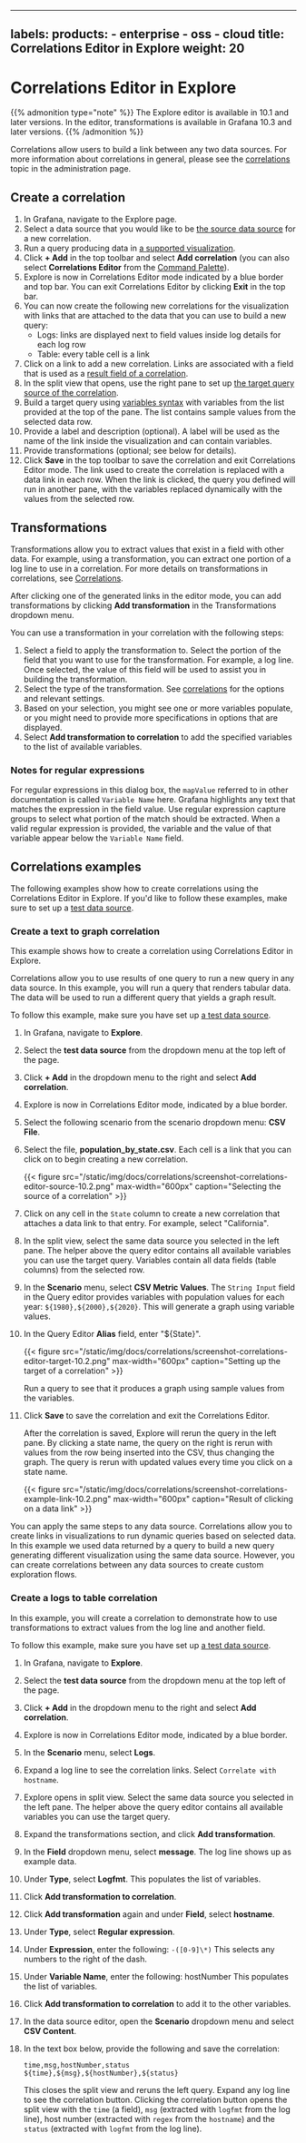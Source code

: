-----

## labels: products: - enterprise - oss - cloud title: Correlations Editor in Explore weight: 20

# Correlations Editor in Explore

{{% admonition type="note" %}}
The Explore editor is available in 10.1 and later versions. In the editor, transformations is available in Grafana 10.3 and later versions.
{{% /admonition %}}

Correlations allow users to build a link between any two data sources. For more information about correlations in general, please see the [correlations](/docs/grafana/\<GRAFANA_VERSION\>/administration/correlations/) topic in the administration page.

## Create a correlation

1. In Grafana, navigate to the Explore page.
2. Select a data source that you would like to be [the source data source](/docs/grafana/\<GRAFANA_VERSION\>/administration/correlations/correlation-configuration/#source-data-source-and-result-field) for a new correlation.
3. Run a query producing data in [a supported visualization](/docs/grafana/\<GRAFANA_VERSION\>/administration/correlations/#correlations).
4. Click **+ Add** in the top toolbar and select **Add correlation** (you can also select **Correlations Editor** from the [Command Palette](/docs/grafana/\<GRAFANA_VERSION\>/search/#command-palette)).
5. Explore is now in Correlations Editor mode indicated by a blue border and top bar. You can exit Correlations Editor by clicking **Exit** in the top bar.
6. You can now create the following new correlations for the visualization with links that are attached to the data that you can use to build a new query:
   - Logs: links are displayed next to field values inside log details for each log row
   - Table: every table cell is a link
7. Click on a link to add a new correlation.
   Links are associated with a field that is used as a [result field of a correlation](/docs/grafana/\<GRAFANA_VERSION\>/administration/correlations/correlation-configuration/).
8. In the split view that opens, use the right pane to set up [the target query source of the correlation](/docs/grafana/\<GRAFANA_VERSION\>/administration/correlations/correlation-configuration/#target-query).
9. Build a target query using [variables syntax](/docs/grafana/\<GRAFANA_VERSION\>/dashboards/variables/variable-syntax/) with variables from the list provided at the top of the pane. The list contains sample values from the selected data row.
10. Provide a label and description (optional).
    A label will be used as the name of the link inside the visualization and can contain variables.
11. Provide transformations (optional; see below for details).
12. Click **Save** in the top toolbar to save the correlation and exit Correlations Editor mode.
    The link used to create the correlation is replaced with a data link in each row. When the link is clicked, the query you defined will run in another pane, with the variables replaced dynamically with the values from the selected row.

## Transformations

Transformations allow you to extract values that exist in a field with other data. For example, using a transformation, you can extract one portion of a log line to use in a correlation. For more details on transformations in correlations, see [Correlations](/docs/grafana/\<GRAFANA_VERSION\>/explore/correlations-editor-in-explore/#transformations).

After clicking one of the generated links in the editor mode, you can add transformations by clicking **Add transformation** in the Transformations dropdown menu.

You can use a transformation in your correlation with the following steps:

1. Select a field to apply the transformation to.
   Select the portion of the field that you want to use for the transformation. For example, a log line.
   Once selected, the value of this field will be used to assist you in building the transformation.
2. Select the type of the transformation.
   See [correlations](/docs/grafana/\<GRAFANA_VERSION\>/explore/correlations-editor-in-explore/#transformations) for the options and relevant settings.
3. Based on your selection, you might see one or more variables populate, or you might need to provide more specifications in options that are displayed.
4. Select **Add transformation to correlation** to add the specified variables to the list of available variables.

### Notes for regular expressions

For regular expressions in this dialog box, the `mapValue` referred to in other documentation is called `Variable Name` here. Grafana highlights any text that matches the expression in the field value. Use regular expression capture groups to select what portion of the match should be extracted. When a valid regular expression is provided, the variable and the value of that variable appear below the `Variable Name` field.

## Correlations examples

The following examples show how to create correlations using the Correlations Editor in Explore. If you'd like to follow these examples, make sure to set up a [test data source](/docs/grafana/\<GRAFANA_VERSION\>/datasources/testdata/#testdata-data-source).

### Create a text to graph correlation

This example shows how to create a correlation using Correlations Editor in Explore.

Correlations allow you to use results of one query to run a new query in any data source. In this example, you will run a query that renders tabular data. The data will be used to run a different query that yields a graph result.

To follow this example, make sure you have set up [a test data source](/docs/grafana/\<GRAFANA_VERSION\>/datasources/testdata/#testdata-data-source).

1. In Grafana, navigate to **Explore**.

2. Select the **test data source** from the dropdown menu at the top left of the page.

3. Click **+ Add** in the dropdown menu to the right and select **Add correlation**.

4. Explore is now in Correlations Editor mode, indicated by a blue border.

5. Select the following scenario from the scenario dropdown menu: **CSV File**.

6. Select the file, **population\_by\_state.csv**.
   Each cell is a link that you can click on to begin creating a new correlation.
   
   {{\< figure src="/static/img/docs/correlations/screenshot-correlations-editor-source-10.2.png" max-width="600px" caption="Selecting the source of a correlation" \>}}

7. Click on any cell in the `State` column to create a new correlation that attaches a data link to that entry. For example, select "California".

8. In the split view, select the same data source you selected in the left pane.
   The helper above the query editor contains all available variables you can use the target query. Variables contain all data fields (table columns) from the selected row.

9. In the **Scenario** menu, select **CSV Metric Values**.
   The `String Input` field in the Query editor provides variables with population values for each year: `${1980},${2000},${2020}`. This will generate a graph using variable values.

10. In the Query Editor **Alias** field, enter "${State}".
    
    {{\< figure src="/static/img/docs/correlations/screenshot-correlations-editor-target-10.2.png" max-width="600px" caption="Setting up the target of a correlation" \>}}
    
    Run a query to see that it produces a graph using sample values from the variables.

11. Click **Save** to save the correlation and exit the Correlations Editor.
    
    After the correlation is saved, Explore will rerun the query in the left pane. By clicking a state name, the query on the right is rerun with values from the row being inserted into the CSV, thus changing the graph. The query is rerun with updated values every time you click on a state name.
    
    {{\< figure src="/static/img/docs/correlations/screenshot-correlations-example-link-10.2.png" max-width="600px" caption="Result of clicking on a data link" \>}}

You can apply the same steps to any data source. Correlations allow you to create links in visualizations to run dynamic queries based on selected data. In this example we used data returned by a query to build a new query generating different visualization using the same data source. However, you can create correlations between any data sources to create custom exploration flows.

### Create a logs to table correlation

In this example, you will create a correlation to demonstrate how to use transformations to extract values from the log line and another field.

To follow this example, make sure you have set up [a test data source](/docs/grafana/\<GRAFANA_VERSION\>/datasources/testdata/#testdata-data-source).

1. In Grafana, navigate to **Explore**.

2. Select the **test data source** from the dropdown menu at the top left of the page.

3. Click **+ Add** in the dropdown menu to the right and select **Add correlation**.

4. Explore is now in Correlations Editor mode, indicated by a blue border.

5. In the **Scenario** menu, select **Logs**.

6. Expand a log line to see the correlation links. Select `Correlate with hostname`.

7. Explore opens in split view. Select the same data source you selected in the left pane.
   The helper above the query editor contains all available variables you can use the target query.

8. Expand the transformations section, and click **Add transformation**.

9. In the **Field** dropdown menu, select **message**.
   The log line shows up as example data.

10. Under **Type**, select **Logfmt**.
    This populates the list of variables.

11. Click **Add transformation to correlation**.

12. Click **Add transformation** again and under **Field**, select **hostname**.

13. Under **Type**, select **Regular expression**.

14. Under **Expression**, enter the following:
    `-([0-9]\*)`
    This selects any numbers to the right of the dash.

15. Under **Variable Name**, enter the following:
    hostNumber
    This populates the list of variables.

16. Click **Add transformation to correlation** to add it to the other variables.

17. In the data source editor, open the **Scenario** dropdown menu and select **CSV Content**.

18. In the text box below, provide the following and save the correlation:
    
    ``` csv
    time,msg,hostNumber,status
    ${time},${msg},${hostNumber},${status}
    ```
    
    This closes the split view and reruns the left query. Expand any log line to see the correlation button. Clicking the correlation button opens the split view with the `time` (a field), `msg` (extracted with `logfmt` from the log line), host number (extracted with `regex` from the `hostname`) and the `status` (extracted with `logfmt` from the log line).
